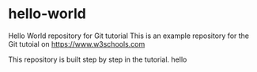 #  hello-world

Hello World repository for Git tutorial
This is an example repository for the Git tutoial on https://www.w3schools.com

This repository is built step by step in the tutorial.
hello
